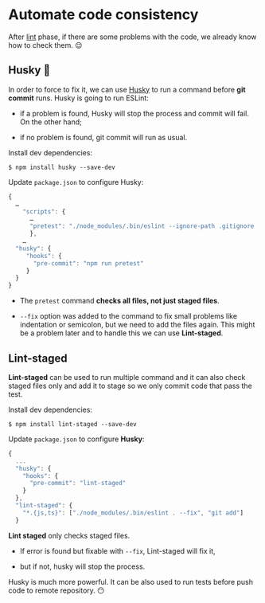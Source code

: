 # Automate code consistency

After [lint](../lint/README.md) phase, if there are some problems with the code, we already know how to check them. 😌

## Husky 🐶

In order to force to fix it, we can use [Husky](https://github.com/typicode/husky) to run a command before **git commit** runs. Husky is going to run ESLint:

- if a problem is found, Husky will stop the process and commit will fail. On the other hand;

- if no problem is found, git commit will run as usual.

Install dev dependencies:

```shell
$ npm install husky --save-dev
```

Update `package.json` to configure Husky:

```javascript
{
  …
    "scripts": {
      …
      "pretest": "./node_modules/.bin/eslint --ignore-path .gitignore . --fix && echo 'Lint complete.'"
      },
    …
  "husky": {
     "hooks": {
       "pre-commit": "npm run pretest"
     }
  }
}
```

- The `pretest` command **checks all files, not just staged files**.

- `--fix` option was added to the command to fix small problems like indentation or semicolon, but we need to add the files again. This might be a problem later and to handle this we can use **Lint-staged**.

## Lint-staged

**Lint-staged** can be used to run multiple command and it can also check staged files only and add it to stage so we only commit code that pass the test.

Install dev dependencies:

```shell
$ npm install lint-staged --save-dev
```

Update `package.json` to configure **Husky**:

```javascript
{
  ...
  "husky": {
    "hooks": {
      "pre-commit": "lint-staged"
    }
  },
  "lint-staged": {
    "*.{js,ts}": ["./node_modules/.bin/eslint . --fix", "git add"]
  }
```

**Lint staged** only checks staged files.

- If error is found but fixable with `--fix`, Lint-staged will fix it,

- but if not, husky will stop the process.

Husky is much more powerful. It can be also used to run tests before push code to remote repository. 😶
